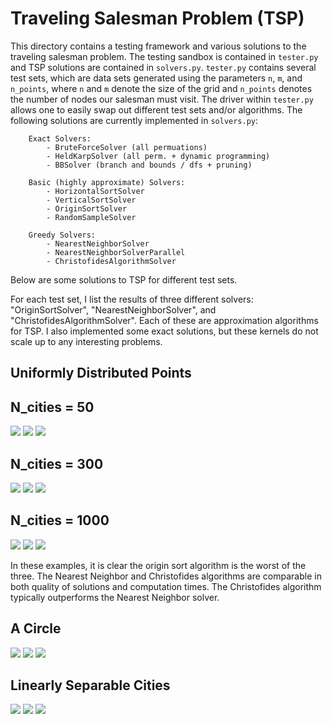 # Traveling Salesman Problem (TSP)

This directory contains a testing framework and various solutions to the traveling salesman problem.  The testing sandbox is contained in `tester.py` and TSP solutions are contained in `solvers.py`.  `tester.py` contains several test sets, which are data sets generated using the parameters `n`, `m`, and `n_points`, where `n` and `m` denote the size of the grid and `n_points` denotes the number of nodes our salesman must visit. The driver within `tester.py` allows one to easily swap out different test sets and/or algorithms. The following solutions are currently implemented in `solvers.py`:


        Exact Solvers:
            - BruteForceSolver (all permuations)
            - HeldKarpSolver (all perm. + dynamic programming)
            - BBSolver (branch and bounds / dfs + pruning)

        Basic (highly approximate) Solvers:
            - HorizontalSortSolver
            - VerticalSortSolver
            - OriginSortSolver
            - RandomSampleSolver

        Greedy Solvers:
            - NearestNeighborSolver
            - NearestNeighborSolverParallel
            - ChristofidesAlgorithmSolver


Below are some solutions to TSP for different test sets. 

For each test set, I list the results of three different solvers: "OriginSortSolver", "NearestNeighborSolver", and "ChristofidesAlgorithmSolver".  Each of these are approximation algorithms for TSP. I also implemented some exact solutions, but these kernels do not scale up to any interesting problems. 


## Uniformly Distributed Points 

## N_cities = 50

![](figures/testSetRandomUniform3_OriginSortSolver.png)
![](figures/testSetRandomUniform3_NearestNeighborSolver.png)
![](figures/testSetRandomUniform3_ChristofidesAlgorithmSolver.png)

## N_cities = 300

![](figures/testSetRandomUniform4_OriginSortSolver.png)
![](figures/testSetRandomUniform4_NearestNeighborSolver.png)
![](figures/testSetRandomUniform4_ChristofidesAlgorithmSolver.png)

## N_cities = 1000

![](figures/testSetRandomUniform5_OriginSortSolver.png)
![](figures/testSetRandomUniform5_NearestNeighborSolver.png)
![](figures/testSetRandomUniform5_ChristofidesAlgorithmSolver.png)

In these examples, it is clear the origin sort algorithm is the worst of the three. The Nearest Neighbor and Christofides algorithms are comparable in both quality of solutions and computation times. The Christofides algorithm typically outperforms the Nearest Neighbor solver. 

## A Circle  
![](figures/testSetCircle1_OriginSortSolver.png)
![](figures/testSetCircle1_NearestNeighborSolver.png)
![](figures/testSetCircle1_ChristofidesAlgorithmSolver.png)

## Linearly Separable Cities 
![](figures/testSetTwoDisjointCities1_OriginSortSolver.png)
![](figures/testSetTwoDisjointCities1_NearestNeighborSolver.png)
![](figures/testSetTwoDisjointCities1_ChristofidesAlgorithmSolver.png)
